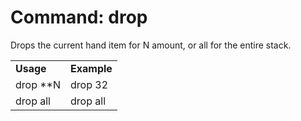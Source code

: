# Command: drop

Drops the current hand item for N amount, or all for the entire stack.


<table>
  <tr>
   <td><strong>Usage</strong>
   </td>
   <td><strong>Example</strong>
   </td>
  </tr>
  <tr>
   <td>drop **N
   </td>
   <td>drop 32
   </td>
  </tr>
  <tr>
   <td>drop all
   </td>
   <td>drop all
   </td>
  </tr>
</table>

